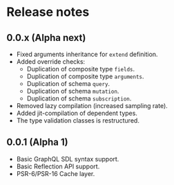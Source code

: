 # Release notes

## 0.0.x (Alpha next)

- Fixed arguments inheritance for `extend` definition.
- Added override checks:
    - Duplication of composite type `fields`.
    - Duplication of composite type `arguments`.
    - Duplication of schema `query`.
    - Duplication of schema `mutation`.
    - Duplication of schema `subscription`.
- Removed lazy compilation (increased sampling rate).
- Added jit-compilation of dependent types.
- The type validation classes is restructured.

## 0.0.1 (Alpha 1)

- Basic GraphQL SDL syntax support.
- Basic Reflection API support.
- PSR-6/PSR-16 Cache layer.
